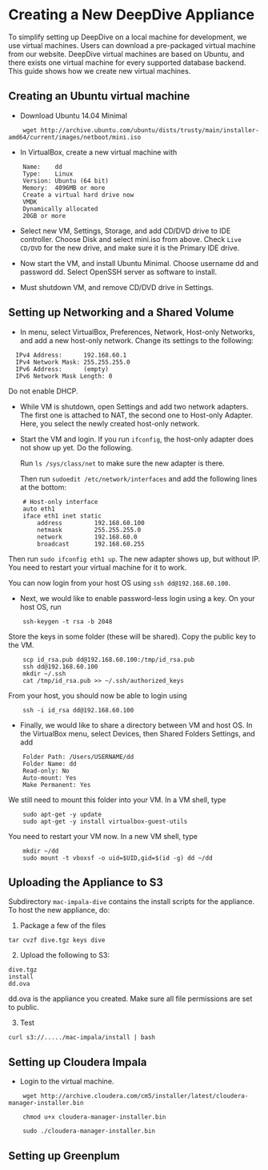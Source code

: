 # Creating a New DeepDive Appliance

To simplify setting up DeepDive on a local machine for development, we use virtual machines.
Users can download a pre-packaged virtual machine from our website. DeepDive virtual machines
are based on Ubuntu, and there exists one virtual machine for every supported database backend.
This guide shows how we create new virtual machines.

## Creating an Ubuntu virtual machine

* Download Ubuntu 14.04 Minimal 

```
    wget http://archive.ubuntu.com/ubuntu/dists/trusty/main/installer-amd64/current/images/netboot/mini.iso
```

* In VirtualBox, create a new virtual machine with

```
    Name:    dd
    Type:    Linux
    Version: Ubuntu (64 bit)
    Memory:  4096MB or more
    Create a virtual hard drive now
    VMDK
    Dynamically allocated
    20GB or more
```

* Select new VM, Settings, Storage, and add CD/DVD drive to IDE controller. Choose Disk and select mini.iso from above.
  Check `Live CD/DVD` for the new drive, and make sure it is the Primary IDE drive.

* Now start the VM, and install Ubuntu Minimal. Choose username dd and password dd.
  Select OpenSSH server as software to install.

* Must shutdown VM, and remove CD/DVD drive in Settings.

## Setting up Networking and a Shared Volume

* In menu, select VirtualBox, Preferences, Network, Host-only Networks, and add a new host-only network.
  Change its settings to the following:

```
  IPv4 Address:      192.168.60.1
  IPv4 Network Mask: 255.255.255.0
  IPv6 Address:      (empty)
  IPv6 Network Mask Length: 0
```

  Do not enable DHCP.

* While VM is shutdown, open Settings and add two network adapters. The first one is attached to NAT, the second one to Host-only Adapter. Here, you select the newly created host-only network.
  
* Start the VM and login. If you run `ifconfig`, the host-only adapter does not show up yet. Do the following.

  Run `ls /sys/class/net` to make sure the new adapter is there.

  Then run `sudoedit /etc/network/interfaces` and add the following lines at the bottom:

```
    # Host-only interface
    auto eth1
    iface eth1 inet static
        address         192.168.60.100
        netmask         255.255.255.0
        network         192.168.60.0
        broadcast       192.168.60.255
```

  Then run `sudo ifconfig eth1 up`. The new adapter shows up, but without IP. You need to restart your virtual machine for it to work.

  You can now login from your host OS using `ssh dd@192.168.60.100`.

* Next, we would like to enable password-less login using a key. On your host OS, run

```
    ssh-keygen -t rsa -b 2048
```

  Store the keys in some folder (these will be shared). Copy the public key to the VM.

```
    scp id_rsa.pub dd@192.168.60.100:/tmp/id_rsa.pub
    ssh dd@192.168.60.100
    mkdir ~/.ssh
    cat /tmp/id_rsa.pub >> ~/.ssh/authorized_keys
```

  From your host, you should now be able to login using

```
    ssh -i id_rsa dd@192.168.60.100
```

* Finally, we would like to share a directory between VM and host OS.
  In the VirtualBox menu, select Devices, then Shared Folders Settings, and add

```
    Folder Path: /Users/USERNAME/dd
    Folder Name: dd
    Read-only: No
    Auto-mount: Yes
    Make Permanent: Yes
```

  We still need to mount this folder into your VM. In a VM shell, type

```
    sudo apt-get -y update
    sudo apt-get -y install virtualbox-guest-utils
```

  You need to restart your VM now. In a new VM shell, type

```
    mkdir ~/dd
    sudo mount -t vboxsf -o uid=$UID,gid=$(id -g) dd ~/dd
```

## Uploading the Appliance to S3

Subdirectory `mac-impala-dive` contains the install scripts for the appliance. To host the new appliance, do:

1. Package a few of the files

```
tar cvzf dive.tgz keys dive
```

2. Upload the following to S3:
```
dive.tgz
install
dd.ova
```
dd.ova is the appliance you created. Make sure all file permissions are set to public.

3. Test

```
curl s3://...../mac-impala/install | bash
```


## Setting up Cloudera Impala

* Login to the virtual machine.

```
    wget http://archive.cloudera.com/cm5/installer/latest/cloudera-manager-installer.bin

    chmod u+x cloudera-manager-installer.bin

    sudo ./cloudera-manager-installer.bin
```

## Setting up Greenplum




